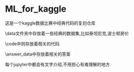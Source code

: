 # ML_for_kaggle
这是一个kaggle数据比赛中经典代码的复刻仓库

\data文件夹中存放着一些经典的数据集,比如泰坦尼克,波士顿房价

\code中则存放着相关的代码

\answer_data中存放着相关的答案


每个jupyter中都会有文字介绍,不用担心有难理解的地方


